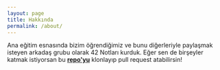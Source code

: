 ```yaml
---
layout: page
title: Hakkında
permalink: /about/
---
```


Ana eğitim esnasında bizim öğrendiğimiz ve bunu diğerleriyle paylaşmak isteyen arkadaş grubu olarak 42 Notları kurduk. Eğer sen de birşeyler katmak istiyorsan bu [**repo'yu**](https://github.com/42resources/42resources.github.io) klonlayıp pull request atabilirsin!
